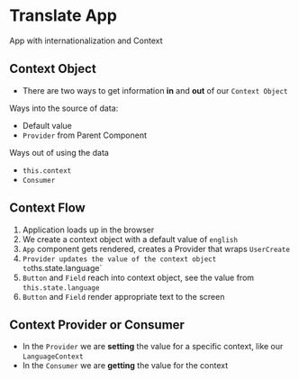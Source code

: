 # Translate App

App with internationalization and Context

## Context Object

- There are two ways to get information **in** and **out** of our `Context Object`

Ways into the source of data:

- Default value
- `Provider` from Parent Component

Ways out of using the data

- `this.context`
- `Consumer`

## Context Flow

1. Application loads up in the browser
2. We create a context object with a default value of `english`
3. `App` component gets rendered, creates a Provider that wraps `UserCreate`
4. `Provider updates the value of the context object to`ths.state.language`
5. `Button` and `Field` reach into context object, see the value from `this.state.language`
6. `Button` and `Field` render appropriate text to the screen

## Context Provider or Consumer
- In the `Provider` we are **setting** the value for a specific context, like our `LanguageContext`
- In the `Consumer` we are **getting** the value for the context